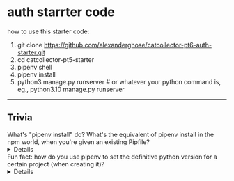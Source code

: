 # auth starrter code

how to use this starter code:

1. git clone https://github.com/alexanderghose/catcollector-pt6-auth-starter.git
2. cd catcollector-pt5-starter
3. pipenv shell
4. pipenv install
6. python3 manage.py runserver         # or whatever your python command is, eg., python3.10 manage.py runserver

<hr>

## Trivia

<summary>What's "pipenv install" do? What's the equivalent of pipenv install in the npm world, when you're given an existing Pipfile?
  <details>
    It's kind of like "npm i" when you're given an existing package.json
  </details>
</summary>

<summary>Fun fact: how do you use pipenv to set the definitive python version for a certain project (when creating it)?
  <details>
    pipenv install --python 3.10
  </details>
</summary>
